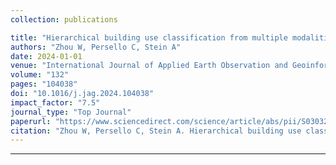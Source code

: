 ```yaml
---
collection: publications

title: "Hierarchical building use classification from multiple modalities with a multi-label multimodal transformer network"
authors: "Zhou W, Persello C, Stein A"
date: 2024-01-01
venue: "International Journal of Applied Earth Observation and Geoinformation"
volume: "132"
pages: "104038"
doi: "10.1016/j.jag.2024.104038"
impact_factor: "7.5"
journal_type: "Top Journal"
paperurl: "https://www.sciencedirect.com/science/article/abs/pii/S0303243424000388"
citation: "Zhou W, Persello C, Stein A. Hierarchical building use classification from multiple modalities with a multi-label multimodal transformer network[J]. International Journal of Applied Earth Observation and Geoinformation, 2024, 132: 104038."
---
```

---
